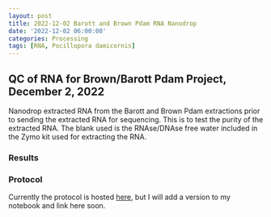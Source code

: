 ```yaml
---
layout: post
title: 2022-12-02 Barott and Brown Pdam RNA Nanodrop
date: '2022-12-02 06:00:00'
categories: Processing
tags: [RNA, Pocillopora damicornis]
---
```


## QC of RNA for Brown/Barott Pdam Project, December 2, 2022

Nanodrop extracted RNA from the Barott and Brown Pdam extractions prior to sending the extracted RNA for sequencing. This is to test the purity of the extracted RNA. The blank used is the RNAse/DNAse free water included in the Zymo kit used for extracting the RNA.

### Results


### Protocol

Currently the protocol is hosted [here](https://github.com/meschedl/PPP-Lab-Resources/blob/master/Protocols_and_Lab_Resources/RNA_Quality_Control/Nanodrop-RNA.md), but I will add a version to my notebook and link here soon.